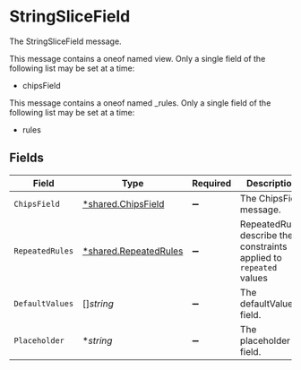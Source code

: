 # StringSliceField

The StringSliceField message.

This message contains a oneof named view. Only a single field of the following list may be set at a time:
  - chipsField


This message contains a oneof named _rules. Only a single field of the following list may be set at a time:
  - rules



## Fields

| Field                                                                | Type                                                                 | Required                                                             | Description                                                          |
| -------------------------------------------------------------------- | -------------------------------------------------------------------- | -------------------------------------------------------------------- | -------------------------------------------------------------------- |
| `ChipsField`                                                         | [*shared.ChipsField](../../../pkg/models/shared/chipsfield.md)       | :heavy_minus_sign:                                                   | The ChipsField message.                                              |
| `RepeatedRules`                                                      | [*shared.RepeatedRules](../../../pkg/models/shared/repeatedrules.md) | :heavy_minus_sign:                                                   | RepeatedRules describe the constraints applied to `repeated` values  |
| `DefaultValues`                                                      | []*string*                                                           | :heavy_minus_sign:                                                   | The defaultValues field.                                             |
| `Placeholder`                                                        | **string*                                                            | :heavy_minus_sign:                                                   | The placeholder field.                                               |